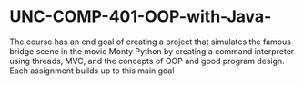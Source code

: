 # UNC-COMP-401-OOP-with-Java-
The course has an end goal of creating a project that simulates the famous bridge scene in the movie Monty Python by creating a command interpreter using threads, MVC, and the concepts of OOP and good program design. Each assignment builds up to this main goal

